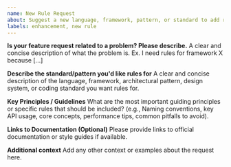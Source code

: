 ```yaml
---
name: New Rule Request
about: Suggest a new language, framework, pattern, or standard to add rules for
labels: enhancement, new rule
---
```


**Is your feature request related to a problem? Please describe.**
A clear and concise description of what the problem is. Ex. I need rules for framework X because [...]

**Describe the standard/pattern you'd like rules for**
A clear and concise description of the language, framework, architectural pattern, design system, or coding standard you want rules for.

**Key Principles / Guidelines**
What are the most important guiding principles or specific rules that should be included? (e.g., Naming conventions, key API usage, core concepts, performance tips, common pitfalls to avoid).

**Links to Documentation (Optional)**
Please provide links to official documentation or style guides if available.

**Additional context**
Add any other context or examples about the request here.

